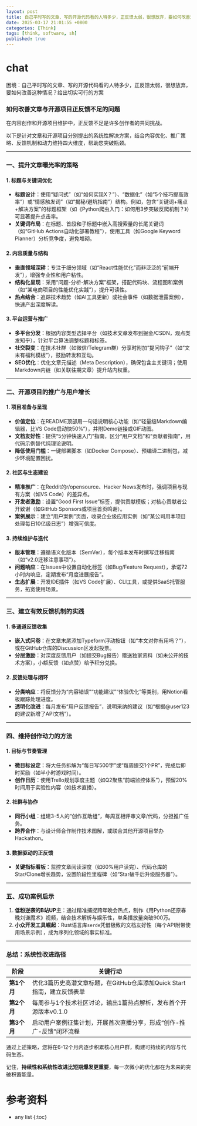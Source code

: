 ```yaml
---
layout: post
title: 自己平时写的文章、写的开源代码看的人特多少，正反馈太弱，很想放弃，要如何改善这种情况？给出切实可行的方案
date: 2025-03-17 21:01:55 +0800
categories: [Think]
tags: [think, software, sh]
published: true
---
```






# chat

困境：自己平时写的文章、写的开源代码看的人特多少，正反馈太弱，很想放弃，要如何改善这种情况？给出切实可行的方案

### 如何改善文章与开源项目正反馈不足的问题

在内容创作和开源项目维护中，正反馈不足是许多创作者的共同挑战。

以下是针对文章和开源项目分别提出的系统性解决方案，结合内容优化、推广策略、反馈机制和动力维持四大维度，帮助您突破瓶颈。

---

### 一、提升文章曝光率的策略

#### 1. **标题与关键词优化**
- **标题设计**：使用“疑问式”（如“如何实现X？”）、“数据化”（如“5个技巧提高效率”）或“情感触发词”（如“揭秘/避坑指南”）结构。例如，包含“关键词+痛点+解决方案”的标题框架（如《Python爬虫入门：如何用3步突破反爬机制？》）可显著提升点击率。
- **关键词布局**：在标题、首段和子标题中嵌入高搜索量的长尾关键词（如“GitHub Actions自动化部署教程”），使用工具（如Google Keyword Planner）分析竞争度，避免堆砌。

#### 2. **内容质量与结构**
- **垂直领域深耕**：专注于细分领域（如“React性能优化”而非泛泛的“前端开发”），增强专业性和用户粘性。
- **结构化呈现**：采用“问题-分析-解决方案”框架，搭配代码块、流程图和案例（如“某电商项目的性能优化实践”），提升可读性。
- **热点结合**：追踪技术趋势（如AI工具更新）或社会事件（如数据泄露案例），快速产出深度解读。

#### 3. **平台运营与推广**
- **多平台分发**：根据内容类型选择平台（如技术文章发布到掘金/CSDN，观点类发知乎），针对平台算法调整标题和标签。
- **社交裂变**：在技术社群（如微信/Telegram群）分享时附加“提问钩子”（如“文末有福利模板”），鼓励转发和互动。
- **SEO优化**：优化文章元描述（Meta Description），确保包含主关键词；使用Markdown内链（如关联往期文章）提升站内权重。

---

### 二、开源项目的推广与用户增长

#### 1. **项目准备与呈现**
- **价值定位**：在README顶部用一句话说明核心功能（如“轻量级Markdown编辑器，比VS Code启动快50%”），并附Demo链接或GIF动图。
- **文档友好性**：提供“5分钟快速入门”指南，区分“用户文档”和“贡献者指南”，用代码示例替代纯理论说明。
- **降低使用门槛**：一键部署脚本（如Docker Compose）、预编译二进制包，减少环境配置困扰。

#### 2. **社区与生态建设**
- **精准推广**：在Reddit的r/opensource、Hacker News发布时，强调项目与现有方案（如VS Code）的差异点。
- **开发者激励**：设置“Good First Issue”标签，提供贡献模板；对核心贡献者公开致谢（如GitHub Sponsors或项目首页鸣谢）。
- **案例展示**：建立“用户案例”页面，收录企业级应用实例（如“某公司用本项目处理每日10亿级日志”）增强可信度。

#### 3. **持续维护与迭代**
- **版本管理**：遵循语义化版本（SemVer），每个版本发布时撰写迁移指南（如“v2.0迁移注意事项”）。
- **问题响应**：在Issues中设置自动化标签（如Bug/Feature Request），承诺72小时内响应，定期发布“月度进展报告”。
- **生态扩展**：开发IDE插件（如VS Code扩展）、CLI工具，或提供SaaS托管服务，拓宽使用场景。

---

### 三、建立有效反馈机制的实践

#### 1. **多通道反馈收集**
- **嵌入式问卷**：在文章末尾添加Typeform浮动按钮（如“本文对你有用吗？”），或在GitHub仓库的Discussion区发起投票。
- **分层激励**：对深度反馈用户（如提交Bug报告）赠送独家资料（如未公开的技术方案），小额反馈（如点赞）给予积分兑换。

#### 2. **反馈处理与闭环**
- **分类响应**：将反馈分为“内容错误”“功能建议”“体验优化”等类别，用Notion看板跟踪处理进度。
- **透明化改进**：每月发布“用户反馈报告”，说明采纳的建议（如“根据@user123的建议新增了API文档”）。

---

### 四、维持创作动力的方法

#### 1. **目标与节奏管理**
- **微目标设定**：将大任务拆解为“每日写500字”或“每周提交1个PR”，完成后即时奖励（如半小时游戏时间）。
- **创作日历**：使用Trello规划季度主题（如Q2聚焦“前端监控体系”），预留20%时间用于实验性内容（如技术直播）。

#### 2. **社群与协作**
- **同行小组**：组建3-5人的“创作互助组”，每周互相评审文章/代码，分担推广任务。
- **跨界合作**：与设计师合作制作技术图解，或联合其他开源项目举办Hackathon。

#### 3. **数据驱动的正反馈**
- **关键指标看板**：监控文章阅读深度（如60%用户读完）、代码仓库的Star/Clone增长趋势，设置阶段性里程碑（如“Star破千后升级服务器”）。

---

### 五、成功案例启示

1. **低粉逆袭的B站UP主**：通过精准捕捉跨年晚会热点，制作《用Python还原春晚刘谦魔术》视频，结合技术解析与娱乐性，单条播放量突破900万。
2. **小众开发工具崛起**：Rust语言库`serde`凭借极致的文档友好性（每个API附带使用场景示例），成为序列化领域的事实标准。

---

### 总结：系统性改进路径

| 阶段       | 关键行动                                                                 |
|------------|--------------------------------------------------------------------------|
| **第1个月** | 优化3篇历史高潜文章标题，在GitHub仓库添加Quick Start指南，建立反馈表单    |
| **第2个月** | 每周参与1个技术社区讨论，输出1篇热点解析，发布首个开源版本v0.1.0         |
| **第3个月** | 启动用户案例征集计划，开展首次直播分享，形成“创作-推广-反馈”闭环流程     |


通过上述策略，您将在6-12个月内逐步积累核心用户群，构建可持续的内容与代码生态。

记住，**持续性和系统性改进比短期爆发更重要**，每一次微小的优化都在为未来的突破积蓄能量。


# 参考资料

* any list
{:toc}